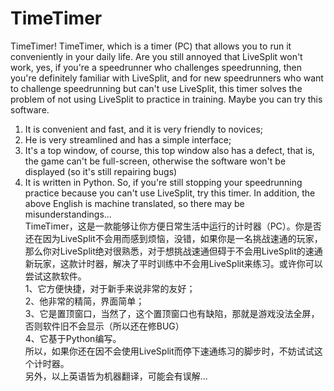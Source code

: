 # TimeTimer
TimeTimer!
TimeTimer, which is a timer (PC) that allows you to run it conveniently in your daily life. Are you still annoyed that LiveSplit won't work, yes, if you're a speedrunner who challenges speedrunning, then you're definitely familiar with LiveSplit, and for new speedrunners who want to challenge speedrunning but can't use LiveSplit, this timer solves the problem of not using LiveSplit to practice in training. Maybe you can try this software.
1. It is convenient and fast, and it is very friendly to novices;
2. He is very streamlined and has a simple interface;
3. It's a top window, of course, this top window also has a defect, that is, the game can't be full-screen, otherwise the software won't be displayed (so it's still repairing bugs)
4. It is written in Python.
So, if you're still stopping your speedrunning practice because you can't use LiveSplit, try this timer.
In addition, the above English is machine translated, so there may be misunderstandings...<br/>
TimeTimer，这是一款能够让你方便日常生活中运行的计时器（PC）。你是否还在因为LiveSplit不会用而感到烦恼，没错，如果你是一名挑战速通的玩家，那么你对LiveSplit绝对很熟悉，对于想挑战速通但碍于不会用LiveSplit的速通新玩家，这款计时器，解决了平时训练中不会用LiveSplit来练习。或许你可以尝试这款软件。<br/>
1、它方便快捷，对于新手来说非常的友好；<br/>
2、他非常的精简，界面简单；<br/>
3、它是置顶窗口，当然了，这个置顶窗口也有缺陷，那就是游戏没法全屏，否则软件旧不会显示（所以还在修BUG）<br/>
4、它基于Python编写。<br/>
所以，如果你还在因不会使用LiveSplit而停下速通练习的脚步时，不妨试试这个计时器。<br/>
另外，以上英语皆为机器翻译，可能会有误解...
